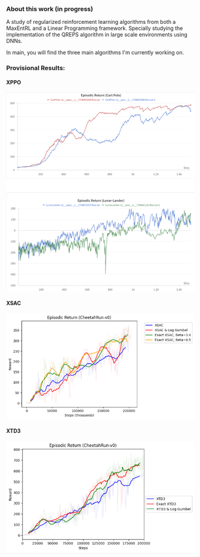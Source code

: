 ### About this work (in progress)
A study of regularized reinforcement learning algorithms from both a MaxEntRL and a Linear Programming framework. Specially studying the implementation of the QREPS algorithm in large scale environments using DNNs.

In main, you will find the three main algorithms I'm currently working on.

### Provisional Results:

#### XPPO
![Reference Image](dev/assets/img/xppo.png)

#### XSAC
![Reference Image](dev/assets/img/exact_xsac.png)

#### XTD3
![Reference Image](dev/assets/img/exact_xtd3.png)

